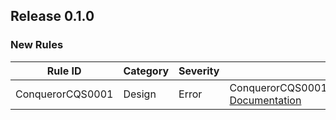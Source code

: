 ## Release 0.1.0

### New Rules

| Rule ID          | Category | Severity | Notes                                                                                           |
|------------------|----------|----------|-------------------------------------------------------------------------------------------------|
| ConquerorCQS0001 | Design   | Error    | ConquerorCQS0001_ConfigureCommandPipeline, [Documentation](ConquerorCQS0001_Documentation_Link) |
